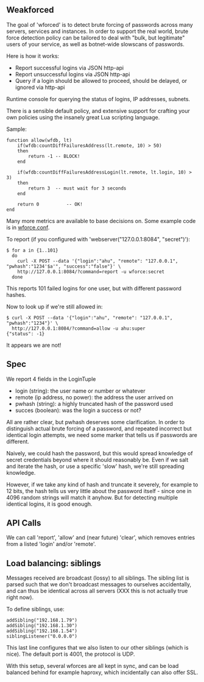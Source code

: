 Weakforced
----------
The goal of 'wforced' is to detect brute forcing of passwords across many servers,
services and instances. In order to support the real world, brute force detection
policy can be tailored to deal with "bulk, but legitimate" users of your service,
as well as botnet-wide slowscans of passwords.

Here is how it works:
 * Report successful logins via JSON http-api
 * Report unsuccessful logins via JSON http-api
 * Query if a login should be allowed to proceed, should be delayed, or ignored via http-api

Runtime console for querying the status of logins, IP addresses, subnets.

There is a sensible default policy, and extensive support for crafting your own policies using
the insanely great Lua scripting language. 

Sample:

```
function allow(wfdb, lt)
	if(wfdb:countDiffFailuresAddress(lt.remote, 10) > 50)
	then
		return -1 -- BLOCK!
	end

	if(wfdb:countDiffFailuresAddressLogin(lt.remote, lt.login, 10) > 3)
	then
		return 3  -- must wait for 3 seconds 
	end

	return 0          -- OK!
end
```

Many more metrics are available to base decisions on. Some example code is in [wforce.conf](wforce.conf).

To report (if you configured with 'webserver("127.0.0.1:8084", "secret")'):

```
$ for a in {1..101}
  do 
    curl -X POST --data '{"login":"ahu", "remote": "127.0.0.1", "pwhash":"1234'$a'", "success":"false"}' \
    http://127.0.0.1:8084/?command=report -u wforce:secret
  done 
```

This reports 101 failed logins for one user, but with different password hashes.

Now to look up if we're still allowed in:

```
$ curl -X POST --data '{"login":"ahu", "remote": "127.0.0.1", "pwhash":"1234"}' \
  http://127.0.0.1:8084/?command=allow -u ahu:super
{"status": -1}
```

It appears we are not!

Spec
----
We report 4 fields in the LoginTuple

 * login (string): the user name or number or whatever
 * remote (ip address, no power): the address the user arrived on
 * pwhash (string): a highly truncated hash of the password used
 * succes (boolean): was the login a success or not?

All are rather clear, but pwhash deserves some clarification. In order to
distinguish actual brute forcing of a password, and repeated incorrect but
identical login attempts, we need some marker that tells us if passwords are
different.

Naively, we could hash the password, but this would spread knowledge of
secret credentials beyond where it should reasonably be. Even if we salt and
iterate the hash, or use a specific 'slow' hash, we're still spreading
knowledge.

However, if we take any kind of hash and truncate it severely, for example
to 12 bits, the hash tells us very little about the password itself - since
one in 4096 random strings will match it anyhow. But for detecting multiple
identical logins, it is good enough.

API Calls
---------
We can call 'report', 'allow' and (near future) 'clear', which removes
entries from a listed 'login' and/or 'remote'. 

Load balancing: siblings
------------------------
Messages received are broadcast (lossy) to all siblings. The sibling list is
parsed such that we don't broadcast messages to ourselves accidentally, and
can thus be identical across all servers (XXX this is not actually true
right now).

To define siblings, use:

```
addSibling("192.168.1.79")
addSibling("192.168.1.30")
addSibling("192.168.1.54")
siblingListener("0.0.0.0")
```

This last line configures that we also listen to our other siblings (which
is nice).  The default port is 4001, the protocol is UDP.

With this setup, several wforces are all kept in sync, and can be load
balanced behind for example haproxy, which incidentally can also offer SSL.


